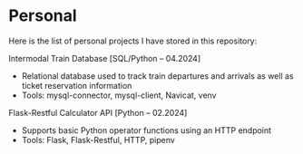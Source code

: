# Personal

Here is the list of personal projects I have stored in this repository:

Intermodal Train Database [SQL/Python – 04.2024]
- Relational database used to track train departures and arrivals as well as ticket reservation information
- Tools: mysql-connector, mysql-client, Navicat, venv

Flask-Restful Calculator API [Python – 02.2024]
- Supports basic Python operator functions using an HTTP endpoint
- Tools: Flask, Flask-Restful, HTTP, pipenv
